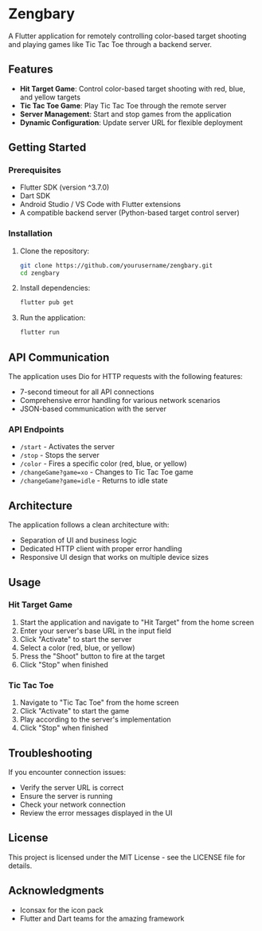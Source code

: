# Zengbary

A Flutter application for remotely controlling color-based target shooting and playing games like Tic Tac Toe through a backend server.

## Features

- **Hit Target Game**: Control color-based target shooting with red, blue, and yellow targets
- **Tic Tac Toe Game**: Play Tic Tac Toe through the remote server
- **Server Management**: Start and stop games from the application
- **Dynamic Configuration**: Update server URL for flexible deployment

## Getting Started

### Prerequisites

- Flutter SDK (version ^3.7.0)
- Dart SDK
- Android Studio / VS Code with Flutter extensions
- A compatible backend server (Python-based target control server)

### Installation

1. Clone the repository:

   ```bash
   git clone https://github.com/yourusername/zengbary.git
   cd zengbary
   ```

2. Install dependencies:

   ```bash
   flutter pub get
   ```

3. Run the application:
   ```bash
   flutter run
   ```

## API Communication

The application uses Dio for HTTP requests with the following features:

- 7-second timeout for all API connections
- Comprehensive error handling for various network scenarios
- JSON-based communication with the server

### API Endpoints

- `/start` - Activates the server
- `/stop` - Stops the server
- `/color` - Fires a specific color (red, blue, or yellow)
- `/changeGame?game=xo` - Changes to Tic Tac Toe game
- `/changeGame?game=idle` - Returns to idle state

## Architecture

The application follows a clean architecture with:

- Separation of UI and business logic
- Dedicated HTTP client with proper error handling
- Responsive UI design that works on multiple device sizes

## Usage

### Hit Target Game

1. Start the application and navigate to "Hit Target" from the home screen
2. Enter your server's base URL in the input field
3. Click "Activate" to start the server
4. Select a color (red, blue, or yellow)
5. Press the "Shoot" button to fire at the target
6. Click "Stop" when finished

### Tic Tac Toe

1. Navigate to "Tic Tac Toe" from the home screen
2. Click "Activate" to start the game
3. Play according to the server's implementation
4. Click "Stop" when finished

## Troubleshooting

If you encounter connection issues:

- Verify the server URL is correct
- Ensure the server is running
- Check your network connection
- Review the error messages displayed in the UI

## License

This project is licensed under the MIT License - see the LICENSE file for details.

## Acknowledgments

- Iconsax for the icon pack
- Flutter and Dart teams for the amazing framework
